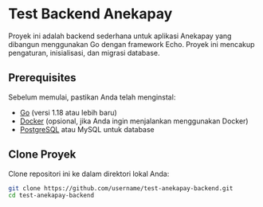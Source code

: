 # Test Backend Anekapay

Proyek ini adalah backend sederhana untuk aplikasi Anekapay yang dibangun menggunakan Go dengan framework Echo. Proyek ini mencakup pengaturan, inisialisasi, dan migrasi database.

## Prerequisites

Sebelum memulai, pastikan Anda telah menginstal:

- [Go](https://golang.org/doc/install) (versi 1.18 atau lebih baru)
- [Docker](https://docs.docker.com/get-docker/) (opsional, jika Anda ingin menjalankan menggunakan Docker)
- [PostgreSQL](https://www.postgresql.org/download/) atau MySQL untuk database

## Clone Proyek

Clone repositori ini ke dalam direktori lokal Anda:

```bash
git clone https://github.com/username/test-anekapay-backend.git
cd test-anekapay-backend
